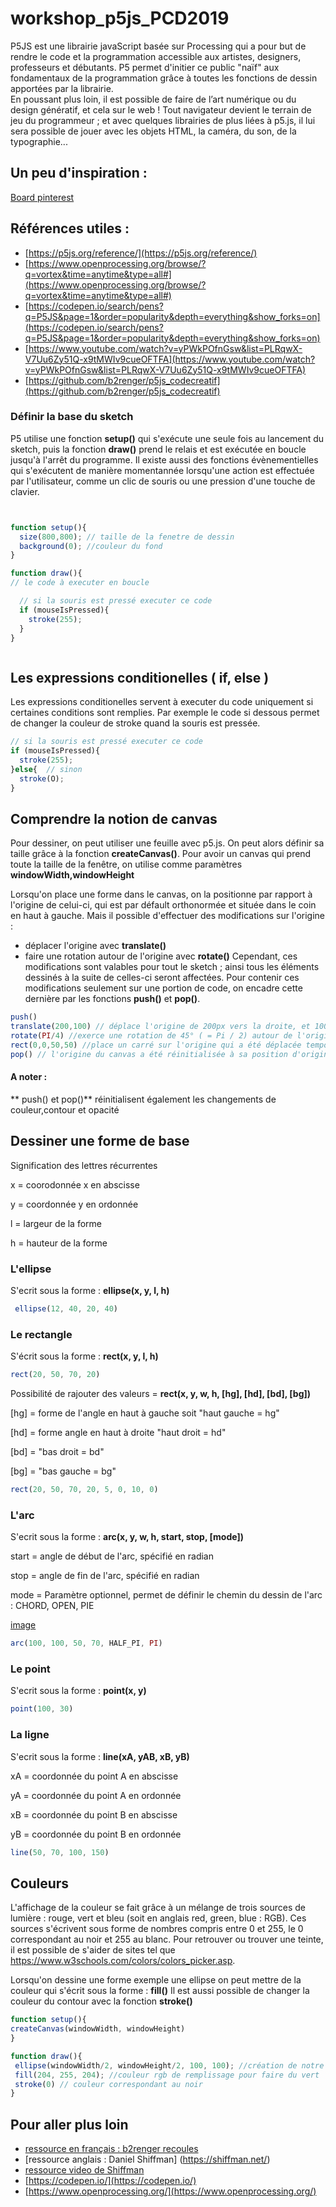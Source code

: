 # workshop_p5js_PCD2019
 
 P5JS est une librairie javaScript basée sur Processing qui a pour but de rendre le code et la programmation accessible aux artistes, designers, professeurs et débutants.
	P5 permet d'initier ce public "naïf" aux fondamentaux de la programmation grâce à toutes les fonctions de dessin apportées par la librairie.</br>
	En poussant plus loin, il est possible de faire de l’art numérique ou du design génératif, et cela sur le web ! Tout navigateur devient le terrain de jeu du programmeur ; et avec quelques librairies de plus liées à p5.js, il lui sera possible de jouer avec les objets HTML, la caméra, du son, de la typographie...

 
## Un peu d'inspiration :
[Board pinterest](https://www.pinterest.fr/simonrenaultper/processing-community-days/)

## Références utiles : 
* [https://p5js.org/reference/](https://p5js.org/reference/)
* [https://www.openprocessing.org/browse/?q=vortex&time=anytime&type=all#](https://www.openprocessing.org/browse/?q=vortex&time=anytime&type=all#)
* [https://codepen.io/search/pens?q=P5JS&page=1&order=popularity&depth=everything&show_forks=on](https://codepen.io/search/pens?q=P5JS&page=1&order=popularity&depth=everything&show_forks=on)
* [https://www.youtube.com/watch?v=yPWkPOfnGsw&list=PLRqwX-V7Uu6Zy51Q-x9tMWIv9cueOFTFA](https://www.youtube.com/watch?v=yPWkPOfnGsw&list=PLRqwX-V7Uu6Zy51Q-x9tMWIv9cueOFTFA)
* [https://github.com/b2renger/p5js_codecreatif](https://github.com/b2renger/p5js_codecreatif)


### Définir la base du sketch
P5 utilise une fonction **setup()** qui s'exécute une seule fois au lancement du sketch, puis la fonction **draw()** prend le relais et est exécutée en boucle jusqu'à l'arrêt du programme.
Il existe aussi des fonctions évènementielles qui s'exécutent de manière momentannée lorsqu'une action est effectuée par l'utilisateur, comme un clic de souris ou une pression d'une touche de clavier.

```js


function setup(){
  size(800,800); // taille de la fenetre de dessin
  background(0); //couleur du fond
}

function draw(){
// le code à executer en boucle

  // si la souris est pressé executer ce code
  if (mouseIsPressed){
    stroke(255);
  }
}



```
## Les expressions conditionelles ( if, else )

Les expressions conditionelles servent à executer du code uniquement si certaines conditions sont remplies.  Par exemple le code si dessous permet de changer la couleur de stroke quand la souris est pressée.

```js
// si la souris est pressé executer ce code
if (mouseIsPressed){
  stroke(255);
}else{  // sinon
  stroke(O);
}


```

## Comprendre la notion de canvas

Pour dessiner, on peut utiliser une feuille avec p5.js. On peut alors définir sa taille grâce à la fonction **createCanvas()**. Pour avoir un canvas qui prend toute la taille de la fenêtre, on utilise comme paramètres **windowWidth,windowHeight**

Lorsqu'on place une forme dans le canvas, on la positionne par rapport à l'origine de celui-ci, qui est par défault orthonormée et située dans le coin en haut à gauche.
Mais il possible d'effectuer des modifications sur l'origine : 
* déplacer l'origine avec **translate()**
* faire une rotation autour de l'origine avec **rotate()**
Cependant, ces modifications sont valables pour tout le sketch ; ainsi tous les éléments dessinés à la suite de celles-ci seront affectées. Pour contenir ces modifications seulement sur une portion de code, on encadre cette dernière par les fonctions **push()** et **pop()**. 
```javascript
push() 
translate(200,100) // déplace l'origine de 200px vers la droite, et 100 vers le bas
rotate(PI/4) //exerce une rotation de 45° ( = Pi / 2) autour de l'origine qui a été déplacée
rect(0,0,50,50) //place un carré sur l'origine qui a été déplacée temporairement ; il sera incliné à 45°
pop() // l'origine du canvas a été réinitialisée à sa position d'origine (en haut à gauche de la fenêtre)
```
#### A noter : 
** push() et pop()** réinitialisent également les changements de couleur,contour et opacité

## Dessiner une forme de base

Signification des lettres récurrentes 

x = coorodonnée x en abscisse

y = coordonnée y en ordonnée

l = largeur de la forme

h = hauteur de la forme

### L'ellipse

S'ecrit sous la forme : **ellipse(x, y, l, h)**

```js
 ellipse(12, 40, 20, 40)
 ```
    
### Le rectangle 

S'écrit sous la forme : **rect(x, y, l, h)**
    
```js
rect(20, 50, 70, 20)
```
    
  Possibilité de rajouter des valeurs = **rect(x, y, w, h, [hg], [hd], [bd], [bg])**
  
[hg] = forme de l'angle en haut à gauche soit "haut gauche = hg"
    
[hd] = forme angle en haut à droite "haut droit = hd"
    
[bd] = "bas droit = bd"
   
[bg] = "bas gauche = bg"
    
 ```js
 rect(20, 50, 70, 20, 5, 0, 10, 0)
 ```
 
### L'arc
 
S'ecrit sous la forme : **arc(x, y, w, h, start, stop, [mode])**
    
start = angle de début de l'arc, spécifié en radian
    
stop = angle de fin de l'arc, spécifié en radian 
  
mode = Paramètre optionnel, permet de définir le chemin du dessin de l'arc : CHORD, OPEN, PIE 

[image](!cercle_trigonometrique.png)
    
```js
arc(100, 100, 50, 70, HALF_PI, PI)
```
 
### Le point
 
S'ecrit sous la forme : **point(x, y)**
     
```js
point(100, 30)
```
  
### La ligne
 
 S'ecrit sous la forme : **line(xA, yAB, xB, yB)**
 
xA = coordonnée du point A en abscisse
 
yA = coordonnée du point A en ordonnée
 
xB = coordonnée du point B en abscisse
 
yB = coordonnée du point B en ordonnée 

 ```js
 line(50, 70, 100, 150)
 ```
## Couleurs

L'affichage de la couleur se fait grâce à un mélange de trois sources de lumière : rouge, vert et bleu (soit en anglais red, green, blue : RGB). Ces sources s'écrivent sous forme de nombres compris entre 0 et 255, le 0 correspondant au noir et 255 au blanc. Pour retrouver ou trouver une teinte, il est possible de s'aider de sites tel que https://www.w3schools.com/colors/colors_picker.asp. 

Lorsqu'on dessine une forme exemple une ellipse on peut mettre de la couleur qui s'écrit sous la forme : **fill()**
Il est aussi possible de changer la couleur du contour avec la fonction **stroke()**

``` js
function setup(){
createCanvas(windowWidth, windowHeight)
}

function draw(){
 ellipse(windowWidth/2, windowHeight/2, 100, 100); //création de notre ellipse centrée au milieu de la page
 fill(204, 255, 204); //couleur rgb de remplissage pour faire du vert
 stroke(0) // couleur correspondant au noir
}
``` 

## Pour aller plus loin
* [ressource en français : b2renger recoules](https://github.com/b2renger/Introduction_p5js)
* [ressource anglais : Daniel Shiffman] (https://shiffman.net/)
* [ressource video de Shiffman](https://www.youtube.com/user/shiffman)
* [https://codepen.io/](https://codepen.io/)
* [https://www.openprocessing.org/](https://www.openprocessing.org/)
